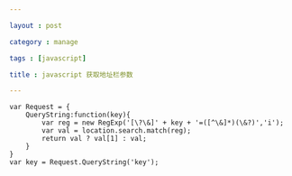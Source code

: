 ```yaml
---

layout : post

category : manage

tags : [javascript]

title : javascript 获取地址栏参数

---
```


	var Request = { 
		QueryString:function(key){
			var reg = new RegExp('[\?\&]' + key + '=([^\&]*)(\&?)','i');
			var val = location.search.match(reg); 
			return val ? val[1] : val; 
		} 
	} 
	var key = Request.QueryString('key');